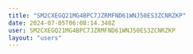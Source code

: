 ```yaml
---
title: "SM2CXEGQ21MG4BPC7JZRMFND61WNJ50ES3ZCNRZKP"
date: 2024-07-05T06:08:14.348Z
user: SM2CXEGQ21MG4BPC7JZRMFND61WNJ50ES3ZCNRZKP
layout: "users"
---
```

    